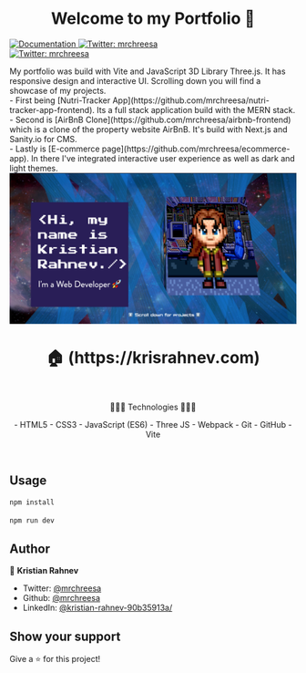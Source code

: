<h1 align="center">Welcome to my Portfolio 👋</h1>
<p>
  <a href="https://github.com/mrchreesa/portfolio" target="_blank">
    <img alt="Documentation" src="https://img.shields.io/badge/documentation-yes-brightgreen.svg" />
  </a>
  <a href="https://twitter.com/mrchreesa" target="_blank">
    <img alt="Twitter: mrchreesa" src="https://img.shields.io/twitter/follow/mrchreesa.svg?style=social" />
  </a>
    <br/>
  <a href="https://linkedin.com/in/kristian-rahnev-90b35913a/" target="_blank">
  <img alt="Twitter: mrchreesa" src="https://img.shields.io/badge/LinkedIn-0077B5?style=for-the-badge&logo=linkedin&logoColor=white" />
  </a>
</p>
    My portfolio was build with Vite and JavaScript 3D Library Three.js. It has responsive design and interactive UI. Scrolling down you will find a showcase of my projects.
    <br/>
    - First being [Nutri-Tracker App](https://github.com/mrchreesa/nutri-tracker-app-frontend). Its a full stack application build with the MERN stack. 
    <br/>
    - Second is [AirBnB Clone](https://github.com/mrchreesa/airbnb-frontend) which is a clone of the property website AirBnB. It's build with Next.js and Sanity.io for CMS. 
    <br/>
    - Lastly is [E-commerce page](https://github.com/mrchreesa/ecommerce-app). In there I've integrated interactive user experience as well as dark and light themes.

<img align="center" src="./preview three.png" alt="preview page" />

<h1 align="center"> 🏠 (https://krisrahnev.com) </h1>
</br>
<p align="center">
 🔶🔶🔶 Technologies 🔶🔶🔶
 </p>
<p align="center">
- HTML5
- CSS3
- JavaScript (ES6)
- Three JS
- Webpack
- Git
- GitHub
- Vite
</p>
</br>

## Usage

```
npm install

npm run dev
```

## Author

👤 **Kristian Rahnev**

- Twitter: [@mrchreesa](https://twitter.com/mrchreesa)
- Github: [@mrchreesa](https://github.com/mrchreesa)
- LinkedIn: [@kristian-rahnev-90b35913a/](https://linkedin.com/in/kristian-rahnev-90b35913a/)

## Show your support

Give a ⭐️ for this project!
